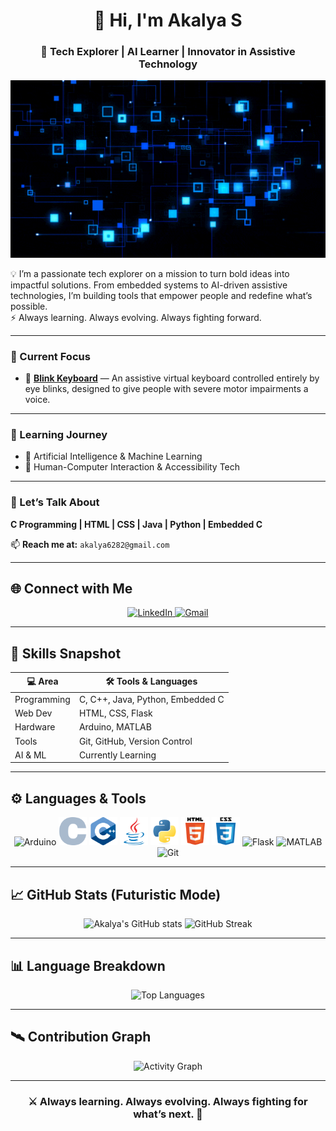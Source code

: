 <h1 align="center">👋 Hi, I'm Akalya S</h1>
<h3 align="center">🚀 Tech Explorer | AI Learner | Innovator in Assistive Technology</h3>

<p align="center">
  <img src="https://github.com/Akalya-s6282/Akalya-s6282/blob/main/Tech.gif?raw=true" width="1600" alt="Futuristic Tech Explorer"/>
</p>

💡 I’m a passionate tech explorer on a mission to turn bold ideas into impactful solutions. From embedded systems to AI-driven assistive technologies, I’m building tools that empower people and redefine what’s possible.  
⚡ Always learning. Always evolving. Always fighting forward.

---

### 🔭 Current Focus
- 🚀 **[Blink Keyboard](https://github.com/Akalya-s6282/Blink_Keyboard)** — An assistive virtual keyboard controlled entirely by eye blinks, designed to give people with severe motor impairments a voice.

---

### 🧠 Learning Journey
- 🤖 Artificial Intelligence & Machine Learning  
- 🧠 Human-Computer Interaction & Accessibility Tech

---

### 💬 Let’s Talk About  
**C Programming | HTML | CSS | Java | Python | Embedded C**

📫 **Reach me at:** `akalya6282@gmail.com`

---

## 🌐 Connect with Me
<p align="center">
  <a href="https://www.linkedin.com/in/akalya-s6282" target="blank">
    <img src="https://img.icons8.com/fluency/48/linkedin.png" alt="LinkedIn"/>
  </a>
  <a href="mailto:akalya6282@gmail.com">
    <img src="https://img.icons8.com/fluency/48/gmail.png" alt="Gmail"/>
  </a>
</p>

---

## 🧰 Skills Snapshot

| 💻 Area | 🛠️ Tools & Languages |
|--------|-----------------------|
| Programming | C, C++, Java, Python, Embedded C |
| Web Dev | HTML, CSS, Flask |
| Hardware | Arduino, MATLAB |
| Tools | Git, GitHub, Version Control |
| AI & ML | Currently Learning |

---

## ⚙️ Languages & Tools

<p align="center">
  <img src="https://cdn.worldvectorlogo.com/logos/arduino-1.svg" alt="Arduino" width="45" height="45"/> 
  <img src="https://raw.githubusercontent.com/devicons/devicon/master/icons/c/c-original.svg" alt="C" width="45" height="45"/>
  <img src="https://raw.githubusercontent.com/devicons/devicon/master/icons/cplusplus/cplusplus-original.svg" alt="C++" width="45" height="45"/>
  <img src="https://raw.githubusercontent.com/devicons/devicon/master/icons/java/java-original.svg" alt="Java" width="45" height="45"/>
  <img src="https://raw.githubusercontent.com/devicons/devicon/master/icons/python/python-original.svg" alt="Python" width="45" height="45"/>
  <img src="https://raw.githubusercontent.com/devicons/devicon/master/icons/html5/html5-original-wordmark.svg" alt="HTML" width="45" height="45"/>
  <img src="https://raw.githubusercontent.com/devicons/devicon/master/icons/css3/css3-original-wordmark.svg" alt="CSS" width="45" height="45"/>
  <img src="https://www.vectorlogo.zone/logos/pocoo_flask/pocoo_flask-icon.svg" alt="Flask" width="45" height="45"/>
  <img src="https://upload.wikimedia.org/wikipedia/commons/2/21/Matlab_Logo.png" alt="MATLAB" width="45" height="45"/>
  <img src="https://www.vectorlogo.zone/logos/git-scm/git-scm-icon.svg" alt="Git" width="45" height="45"/>
</p>

---

## 📈 GitHub Stats (Futuristic Mode)

<p align="center">
  <img src="https://github-readme-stats.vercel.app/api?username=Akalya-s6282&show_icons=true&theme=radical" alt="Akalya's GitHub stats" width="49%"/>
  <img src="https://github-readme-streak-stats.herokuapp.com?user=Akalya-s6282&theme=radical&hide_border=false" alt="GitHub Streak" width="48%" />
</p>

---

## 📊 Language Breakdown

<p align="center">
  <img src="https://github-readme-stats.vercel.app/api/top-langs/?username=Akalya-s6282&layout=compact&theme=radical" alt="Top Languages" />
</p>

---

## 🛰️ Contribution Graph

<p align="center">
  <img src="https://github-readme-activity-graph.vercel.app/graph?username=Akalya-s6282&theme=react-dark" alt="Activity Graph"/>
</p>

---

<h3 align="center">⚔️ Always learning. Always evolving. Always fighting for what’s next. 🚀</h3>


<!---
Akalya-s6282/Akalya-s6282 is a ✨ special ✨ repository because its `README.md` (this file) appears on your GitHub profile.
You can click the Preview link to take a look at your changes.
--->
